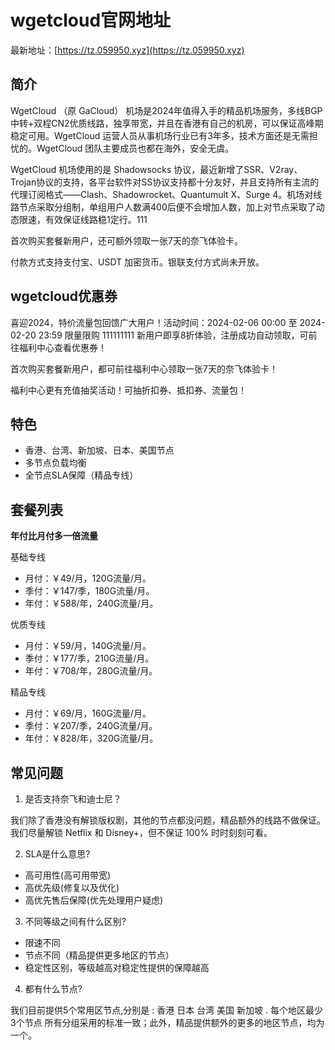 # wgetcloud官网地址

最新地址：[https://tz.059950.xyz](https://tz.059950.xyz)

## 简介

WgetCloud （原 GaCloud） 机场是2024年值得入手的精品机场服务，多线BGP中转+双程CN2优质线路，独享带宽，并且在香港有自己的机房，可以保证高峰期稳定可用。WgetCloud 运营人员从事机场行业已有3年多，技术方面还是无需担忧的。WgetCloud 团队主要成员也都在海外，安全无虞。

WgetCloud 机场使用的是 Shadowsocks 协议，最近新增了SSR、V2ray、Trojan协议的支持，各平台软件对SS协议支持都十分友好，并且支持所有主流的代理订阅格式——Clash、Shadowrocket、Quantumult X、Surge 4。机场对线路节点采取分组制，单组用户人数满400后便不会增加人数，加上对节点采取了动态限速，有效保证线路稳1定行。111

首次购买套餐新用户，还可额外领取一张7天的奈飞体验卡。

付款方式支持支付宝、USDT 加密货币。银联支付方式尚未开放。

## wgetcloud优惠券

喜迎2024，特价流量包回馈广大用户！活动时间：2024-02-06 00:00 至 2024-02-20 23:59 限量限购
111111111
新用户即享8折体验，注册成功自动领取，可前往福利中心查看优惠券！

首次购买套餐新用户，都可前往福利中心领取一张7天的奈飞体验卡！

福利中心更有充值抽奖活动！可抽折扣券、抵扣券、流量包！

## 特色

* 香港、台湾、新加坡、日本、美国节点
* 多节点负载均衡
* 全节点SLA保障（精品专线）

## 套餐列表

**年付比月付多一倍流量**

基础专线

<ul>
<li>月付：￥49/月，120G流量/月。</li>
<li>季付：￥147/季，180G流量/月。</li>
<li>年付：￥588/年，240G流量/月。</li>
</ul>

优质专线

<ul>
<li>月付：￥59/月，140G流量/月。</li>
<li>季付：￥177/季，210G流量/月。</li>
<li>年付：￥708/年，280G流量/月。</li>
</ul>

精品专线

<ul>
<li>月付：￥69/月，160G流量/月。</li>
<li>季付：￥207/季，240G流量/月。</li>
<li>年付：￥828/年，320G流量/月。</li>
</ul>

## 常见问题

1. 是否支持奈飞和迪士尼？

我们除了香港没有解锁版权剧，其他的节点都没问题，精品额外的线路不做保证。我们尽量解锁 Netflix 和 Disney+，但不保证 100% 时时刻刻可看。

2. SLA是什么意思?
 
* 高可用性(高可用带宽)
* 高优先级(修复以及优化)
* 高优先售后保障(优先处理用户疑虑)

3. 不同等级之间有什么区别?

* 限速不同
* 节点不同（精品提供更多地区的节点）
* 稳定性区别，等级越高对稳定性提供的保障越高

4. 都有什么节点?

我们目前提供5个常用区节点,分别是 : 香港 日本 台湾 美国 新加坡 . 每个地区最少 3个节点 所有分组采用的标准一致；此外，精品提供额外的更多的地区节点，均为一个。
